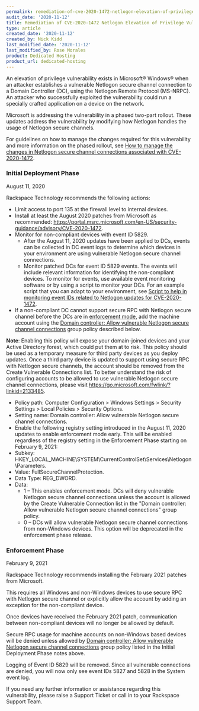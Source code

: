 ```yaml
---
permalink: remediation-of-cve-2020-1472-netlogon-elevation-of-privilege-vulnerability/
audit_date: '2020-11-12'
title: Remediation of CVE-2020-1472 Netlogon Elevation of Privilege Vulnerability
type: article
created_date: '2020-11-12'
created_by: Nick Kidd
last_modified_date: '2020-11-12'
last_modified_by: Rose Morales
product: Dedicated Hosting
product_url: dedicated-hosting
---
```


An elevation of privilege vulnerability exists in Microsoft&reg; Windows&reg; when an attacker establishes a vulnerable Netlogon secure channel connection to a Domain Controller (DC), using the Netlogon Remote Protocol (MS-NRPC). An attacker who successfully exploited the vulnerability could run a specially crafted application on a device on the network.

Microsoft is addressing the vulnerability in a phased two-part rollout. These updates address the vulnerability by modifying how Netlogon handles the usage of Netlogon secure channels.

For guidelines on how to manage the changes required for this vulnerability and more information on the phased rollout, see [How to manage the changes in Netlogon secure channel connections associated with CVE-2020-1472](https://support.microsoft.com/en-us/help/4557222/how-to-manage-the-changes-in-netlogon-secure-channel-connections-assoc). 

### Initial Deployment Phase

August 11, 2020

Rackspace Technology recommends the following actions:

- Limit access to port 135 at the firewall level to internal devices.
- Install at least the August 2020 patches from Microsoft as recommended: https://portal.msrc.microsoft.com/en-US/security-guidance/advisory/CVE-2020-1472.
- Monitor for non-compliant devices with event ID 5829.
    - After the August 11, 2020 updates have been applied to DCs, events can be collected in DC event logs to determine which devices in your environment are using vulnerable Netlogon secure channel connections.
    - Monitor patched DCs for event ID 5829 events. The events will include relevant information for identifying the non-compliant devices. To monitor for events, use available event monitoring software or by using a script to monitor your DCs. For an example script that you can adapt to your environment, see [Script to help in monitoring event IDs related to Netlogon updates for CVE-2020-1472](https://support.microsoft.com/en-us/help/4557233/script-to-help-in-monitoring-event-ids-related-to-changes-in-netlogon).
- If a non-compliant DC cannot support secure RPC with Netlogon secure channel before the DCs are in [enforcement mode](https://support.microsoft.com/en-us/help/4557222/how-to-manage-the-changes-in-netlogon-secure-channel-connections-assoc#EnforcementMode), add the machine account using the [Domain controller: Allow vulnerable Netlogon secure channel connections](https://support.microsoft.com/en-us/help/4557222/how-to-manage-the-changes-in-netlogon-secure-channel-connections-assoc#theGroupPolicy) group policy described below.

**Note**: Enabling this policy will expose your domain-joined devices and your Active Directory forest, which could put them at to risk. This policy should be used as a temporary measure for third party devices as you deploy updates. Once a third party device is updated to support using secure RPC with Netlogon secure channels, the account should be removed from the Create Vulnerable Connections list. To better understand the risk of configuring accounts to be allowed to use vulnerable Netlogon secure channel connections, please visit https://go.microsoft.com/fwlink/?linkid=2133485.

- Policy path: Computer Configuration > Windows Settings > Security Settings > Local Policies > Security Options.
- Setting name: Domain controller: Allow vulnerable Netlogon secure channel connections.
- Enable the following registry setting introduced in the August 11, 2020 updates to enable enforcement mode early. This will be enabled regardless of the registry setting in the Enforcement Phase starting on February 9, 2021:
- Subkey: HKEY_LOCAL_MACHINE\SYSTEM\CurrentControlSet\Services\Netlogon\Parameters.
- Value: FullSecureChannelProtection.
- Data Type: REG_DWORD.
- Data:
    - 1 – This enables enforcement mode. DCs will deny vulnerable Netlogon secure channel connections unless the account is allowed by the Create Vulnerable Connection list in the "Domain controller: Allow vulnerable Netlogon secure channel connections" group policy.
    - 0 – DCs will allow vulnerable Netlogon secure channel connections from non-Windows devices. This option will be deprecated in the enforcement phase release. 

### Enforcement Phase

February 9, 2021

Rackspace Technology recommends installing the February 2021 patches from Microsoft.  

This requires all Windows and non-Windows devices to use secure RPC with Netlogon secure channel or explicitly allow the account by adding an exception for the non-compliant device.

Once devices have received the February 2021 patch, communication between non-compliant devices will no longer be allowed by default.

 Secure RPC usage for machine accounts on non-Windows based devices will be denied unless allowed by [Domain controller: Allow vulnerable Netlogon secure channel connections](https://support.microsoft.com/en-us/help/4557222/how-to-manage-the-changes-in-netlogon-secure-channel-connections-assoc#theGroupPolicy) group policy listed in the Initial Deployment Phase notes above.

Logging of Event ID 5829 will be removed.  Since all vulnerable connections are denied, you will now only see event IDs 5827 and 5828 in the System event log.

If you need any further information or assistance regarding this vulnerability, please raise a Support Ticket or call in to your Rackspace Support Team.